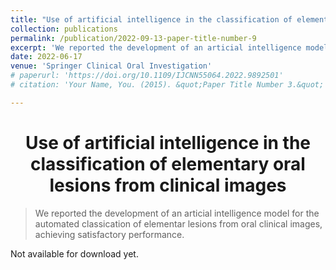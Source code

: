 ```yaml
---
title: "Use of artificial intelligence in the classification of elementary orallesions from clinical images"
collection: publications
permalink: /publication/2022-09-13-paper-title-number-9
excerpt: 'We reported the development of an articial intelligence model for the automated classication of elementar lesions from oral clinical images, achieving satisfactory performance.'
date: 2022-06-17
venue: 'Springer Clinical Oral Investigation'
# paperurl: 'https://doi.org/10.1109/IJCNN55064.2022.9892501'
# citation: 'Your Name, You. (2015). &quot;Paper Title Number 3.&quot; <i>Journal 1</i>. 1(3).'

---
```


<h1 align="center">
  <a>Use of artificial intelligence in the classification of elementary oral lesions from clinical images</a>
  <br/> 
</h1>

> We reported the development of an articial intelligence model for the automated classication of elementar lesions from oral clinical images, achieving satisfactory performance.

<!-- [Download paper here](https://doi.org/10.1109/IJCNN55064.2022.9892501) -->
Not available for download yet.

<!-- > Recommended citation: FREITAS, Samuel A.; ZEISER, Felipe; COSTA, Cristiano A. da; RAMOS, Gabriel de O.. DEEPCADD: A Deep Learning Architecture for Automatic Detection of Coronary Artery Disease. In: IEEE International Joint Conference on Neural Networks (IJCNN), 2022, Padua, Italy. IEEE.  -->

<!-- Sociedade Brasileira de Computação, 2021 . p. 26-29. DOI: https://doi.org/10.5753/ercas.2021.17431. -->

